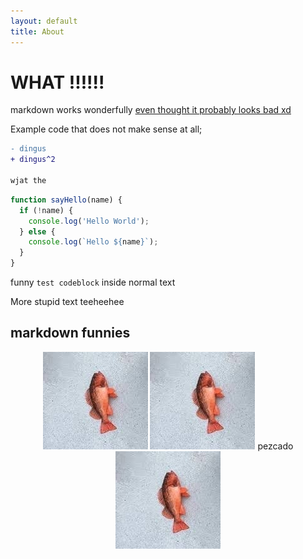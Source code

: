 ```yaml
---
layout: default
title: About
---
```


# WHAT !!!!!!
markdown works wonderfully [even thought it probably looks bad xd](https://cookiaria.xyz)

Example code that does not make sense at all;

```diff
- dingus
+ dingus^2

wjat the

```

```javascript
function sayHello(name) {
  if (!name) {
    console.log('Hello World');
  } else {
    console.log(`Hello ${name}`);
  }  
}  
```

funny `test codeblock` inside normal text

More stupid text teeheehee


## markdown funnies

<p align="center">
  <img src="assets/pez.jpg" alt="pez"/> <img src="assets/pez.jpg" alt="pez"/> pezcado <img src="assets/pez.jpg" alt="pez"/>
</p>


